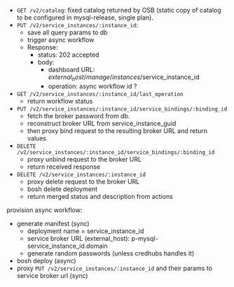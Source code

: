 
* `GET /v2/catalog`: fixed catalog returned by OSB (static copy of catalog to be configured in mysql-release, single plan). 
* `PUT /v2/service_instances/:instance_id`:
  * save all query params to db
  * trigger async workflow
  * Response:
     * status: 202 accepted
     * body: 
        * dashboard URL: $external_host/manage/instances/$service_instance_id
        * operation: async workflow id ?
* `GET /v2/service_instances/:instance_id/last_operation`
   * return workflow status
* `PUT /v2/service_instances/:instance_id/service_bindings/:binding_id`
    - fetch the broker password from db.
    - reconstruct broker URL from service_instance_guid
    - then proxy bind request to the resulting broker URL and return values  
* `DELETE /v2/service_instances/:instance_id/service_bindings/:binding_id`
   * proxy unbind request to the broker URL
   * return received response
* `DELETE /v2/service_instances/:instance_id`
   * proxy delete request to the broker URL
   * bosh delete deployment
   * return merged status and description from actions
    
provision async workflow:
* generate manifest (sync)
   * deployment name = service_instance_id
   * service broker URL (external_host): p-mysql-service_instance_id.domain
   * generate random passwords (unless credhubs handles it)
* bosh deploy (async)
* proxy `PUT /v2/service_instances/:instance_id` and their params to service broker url (sync)



